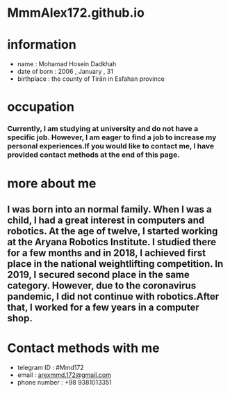 # MmmAlex172.github.io

# information
- name : Mohamad Hosein Dadkhah
- date of born : 2006 , January , 31
- birthplace : the county of Tirān in Esfahan province
# occupation
### Currently, I am studying at university and do not have a specific job. However, I am eager to find a job to increase my personal experiences.If you would like to contact me, I have provided contact methods at the end of this page.
# more about me
## I was born into an normal family. When I was a child, I had a great interest in computers and robotics. At the age of twelve, I started working at the Aryana Robotics Institute. I studied there for a few months and in 2018, I achieved first place in the national weightlifting competition. In 2019, I secured second place in the same category. However, due to the coronavirus pandemic, I did not continue with robotics.After that, I worked for a few years in a computer shop.
# Contact methods with me
- telegram ID : #Mmd172
- email : arexmmd.172@gmail.com
- phone number : +98 9381013351
